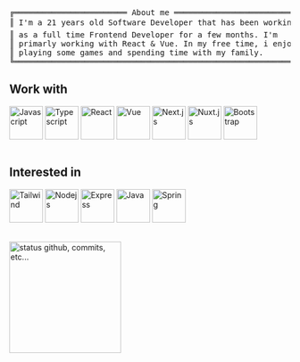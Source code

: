 <pre style="font-family:Menlo,'DejaVu Sans Mono',consolas,'Courier New',monospace">
╔════════════════════════ About me ═══════════════════════════╗ 😉 <a href="https://websiteportfolio13.herokuapp.com">Marcelo Ferreira</a>       
║ I'm a 21 years old Software Developer that has been working ║  └── 💻 Technologies    
║ as a full time Frontend Developer for a few months. I&#x27;m     ║    ├── 💙 React
║ primarly working with React & Vue. In my free time, i enjoy ║    ├── 💚 Vue                                 
║ playing some games and spending time with my family.        ║    └── 💜 Bootstrap        
╚═════════════════════════════════════════════════════════════╝               
</pre>


<div>
  <h2>Work with</h2>
  <img width="60" height="60" align='center' title="Javascript" src="https://cdn.jsdelivr.net/gh/devicons/devicon/icons/javascript/javascript-original.svg" />
  <img width="60" height="60" align='center' title="Typescript" src="https://cdn.jsdelivr.net/gh/devicons/devicon/icons/typescript/typescript-original.svg" />
  <img width="60" height="60" align='center' title="React" src="https://cdn.jsdelivr.net/gh/devicons/devicon/icons/react/react-original.svg" />
  <img width="60" height="60" align='center' title="Vue" src="https://cdn.jsdelivr.net/gh/devicons/devicon/icons/vuejs/vuejs-original.svg" />
  <img width="60" height="60" align='center' title="Next.js" src="https://cdn.jsdelivr.net/gh/devicons/devicon/icons/nextjs/nextjs-original.svg" />
  <img width="60" height="60" align='center' title="Nuxt.js" src="https://cdn.jsdelivr.net/gh/devicons/devicon/icons/nuxtjs/nuxtjs-original.svg" />
  <img width="60" height="60" align='center' title="Bootstrap" src="https://cdn.jsdelivr.net/gh/devicons/devicon/icons/bootstrap/bootstrap-plain.svg" />
</div>

<br />

<div>
  <h2>Interested in</h2>
  <img width="60" height="60" align='center' title="Tailwind" src="https://cdn.jsdelivr.net/gh/devicons/devicon/icons/tailwindcss/tailwindcss-plain.svg" />
  <img width="60" height="60" align='center' title="Nodejs" src="https://cdn.jsdelivr.net/gh/devicons/devicon/icons/nodejs/nodejs-original.svg" />
  <img width="60" height="60" align='center' title="Express" src="https://cdn.jsdelivr.net/gh/devicons/devicon/icons/express/express-original.svg" />
  <img width="60" height="60" align='center' title="Java" src="https://cdn.jsdelivr.net/gh/devicons/devicon/icons/java/java-original.svg" />
  <img width="60" height="60" align='center' title="Spring" src="https://cdn.jsdelivr.net/gh/devicons/devicon/icons/spring/spring-original.svg" />
</div>

<br />
<br />

<div>
    <img alt="status github, commits, etc..." height="200px" src="https://github-readme-stats.vercel.app/api?username=basedCadet&count_private=true&show_icons=true&theme=algolia&bg_color=0,000000,130F40&layout=compact&border_radius=8" />
</div>
